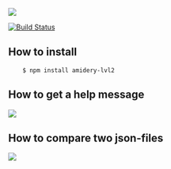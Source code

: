 <a href="https://codeclimate.com/github/Amidery/project-lvl2-s451/maintainability"><img src="https://api.codeclimate.com/v1/badges/66b2664f97492802972c/maintainability" /></a>

[![Build Status](https://travis-ci.org/Amidery/project-lvl2-s451.svg?branch=master)](https://travis-ci.org/Amidery/project-lvl2-s451)

## How to install
```
	$ npm install amidery-lvl2

```

## How to get a help message
<a href="https://asciinema.org/a/L8g8wJRih1iRAXl6xNmuuLDQt" target="_blank"><img src="https://asciinema.org/a/L8g8wJRih1iRAXl6xNmuuLDQt.svg" /></a>

## How to compare two json-files
<a href="https://asciinema.org/a/XqXMjKCKQN9QDKruH1yCri7jd" target="_blank"><img src="https://asciinema.org/a/XqXMjKCKQN9QDKruH1yCri7jd.svg" /></a>
